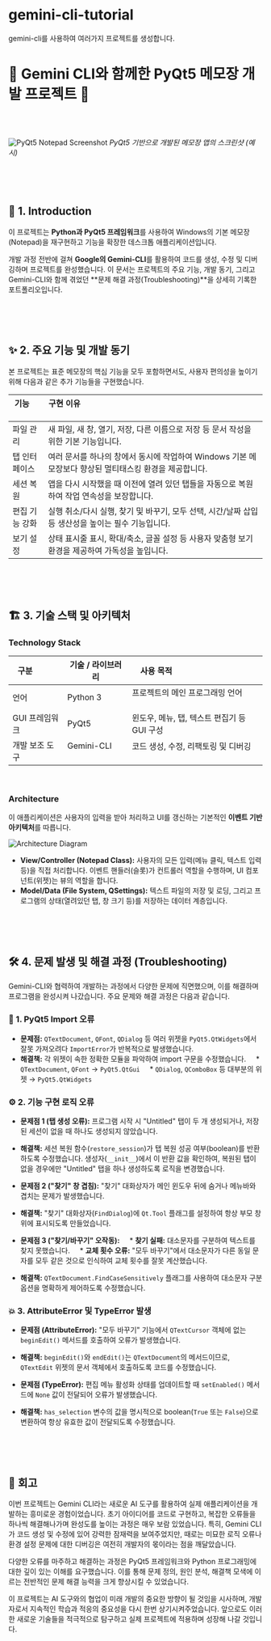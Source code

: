 # gemini-cli-tutorial
gemini-cli를 사용하여 여러가지 프로젝트를 생성합니다.

# 📝 Gemini CLI와 함께한 PyQt5 메모장 개발 프로젝트 📝

<br /><br />

![PyQt5 Notepad Screenshot](images/screenshot.png)
_PyQt5 기반으로 개발된 메모장 앱의 스크린샷 (예시)_

<br /><br /><br />

## 📜 1. Introduction
이 프로젝트는 **Python과 PyQt5 프레임워크**를 사용하여 Windows의 기본 메모장(Notepad)을 재구현하고 기능을 확장한 데스크톱 애플리케이션입니다.

개발 과정 전반에 걸쳐 **Google의 Gemini-CLI**를 활용하여 코드를 생성, 수정 및 디버깅하며 프로젝트를 완성했습니다. 이 문서는 프로젝트의 주요 기능, 개발 동기, 그리고 Gemini-CLI와 함께 겪었던 **문제 해결 과정(Troubleshooting)**을 상세히 기록한 포트폴리오입니다.

<br /><br /><br />

## ✨ 2. 주요 기능 및 개발 동기
본 프로젝트는 표준 메모장의 핵심 기능을 모두 포함하면서도, 사용자 편의성을 높이기 위해 다음과 같은 추가 기능들을 구현했습니다.

| 기능         | 구현 이유                                                                                                   |
|------------|---------------------------------------------------------------------------------------------------------|
| 파일 관리    | 새 파일, 새 창, 열기, 저장, 다른 이름으로 저장 등 문서 작성을 위한 기본 기능입니다.                                     |
| 탭 인터페이스  | 여러 문서를 하나의 창에서 동시에 작업하여 Windows 기본 메모장보다 향상된 멀티태스킹 환경을 제공합니다.                       |
| 세션 복원    | 앱을 다시 시작했을 때 이전에 열려 있던 탭들을 자동으로 복원하여 작업 연속성을 보장합니다.                                  |
| 편집 기능 강화 | 실행 취소/다시 실행, 찾기 및 바꾸기, 모두 선택, 시간/날짜 삽입 등 생산성을 높이는 필수 기능입니다.                             |
| 보기 설정    | 상태 표시줄 표시, 확대/축소, 글꼴 설정 등 사용자 맞춤형 보기 환경을 제공하여 가독성을 높입니다.                           |

<br /><br /><br />

## 🏗️ 3. 기술 스택 및 아키텍처

### Technology Stack
| 구분           | 기술 / 라이브러리 | 사용 목적                                     |
|--------------|-------------------|-------------------------------------------|
| 언어           | Python 3          | 프로젝트의 메인 프로그래밍 언어                   |
| GUI 프레임워크 | PyQt5             | 윈도우, 메뉴, 탭, 텍스트 편집기 등 GUI 구성 |
| 개발 보조 도구   | Gemini-CLI        | 코드 생성, 수정, 리팩토링 및 디버깅             |

<br />

### Architecture
이 애플리케이션은 사용자의 입력을 받아 처리하고 UI를 갱신하는 기본적인 **이벤트 기반 아키텍처**를 따릅니다.

![Architecture Diagram](images/architecture.png)

* **View/Controller (Notepad Class):** 사용자의 모든 입력(메뉴 클릭, 텍스트 입력 등)을 직접 처리합니다. 이벤트 핸들러(슬롯)가 컨트롤러 역할을 수행하며, UI 컴포넌트(위젯)는 뷰의 역할을 합니다.
* **Model/Data (File System, QSettings):** 텍스트 파일의 저장 및 로딩, 그리고 프로그램의 상태(열려있던 탭, 창 크기 등)를 저장하는 데이터 계층입니다.

<br /><br /><br />

## 🛠️ 4. 문제 발생 및 해결 과정 (Troubleshooting)
Gemini-CLI와 협력하여 개발하는 과정에서 다양한 문제에 직면했으며, 이를 해결하며 프로그램을 완성시켜 나갔습니다. 주요 문제와 해결 과정은 다음과 같습니다.

### 🐛 1. PyQt5 Import 오류
* **문제점:** `QTextDocument`, `QFont`, `QDialog` 등 여러 위젯을 `PyQt5.QtWidgets`에서 잘못 가져오려다 `ImportError`가 반복적으로 발생했습니다.
* **해결책:** 각 위젯이 속한 정확한 모듈을 파악하여 import 구문을 수정했습니다.
    * `QTextDocument`, `QFont` → `PyQt5.QtGui`
    * `QDialog`, `QComboBox` 등 대부분의 위젯 → `PyQt5.QtWidgets`

### ⚙️ 2. 기능 구현 로직 오류
* **문제점 1 (탭 생성 오류):** 프로그램 시작 시 "Untitled" 탭이 두 개 생성되거나, 저장된 세션이 없을 때 하나도 생성되지 않았습니다.
* **해결책:** 세션 복원 함수(`restore_session`)가 탭 복원 성공 여부(boolean)를 반환하도록 수정했습니다. 생성자(`__init__`)에서 이 반환 값을 확인하여, 복원된 탭이 없을 경우에만 "Untitled" 탭을 하나 생성하도록 로직을 변경했습니다.

* **문제점 2 ("찾기" 창 겹침):** "찾기" 대화상자가 메인 윈도우 뒤에 숨거나 메뉴바와 겹치는 문제가 발생했습니다.
* **해결책:** "찾기" 대화상자(`FindDialog`)에 `Qt.Tool` 플래그를 설정하여 항상 부모 창 위에 표시되도록 만들었습니다.

* **문제점 3 ("찾기/바꾸기" 오작동):**
    * **찾기 실패:** 대소문자를 구분하여 텍스트를 찾지 못했습니다.
    * **교체 횟수 오류:** "모두 바꾸기"에서 대소문자가 다른 동일 문자를 모두 같은 것으로 인식하여 교체 횟수를 잘못 계산했습니다.
* **해결책:** `QTextDocument.FindCaseSensitively` 플래그를 사용하여 대소문자 구분 옵션을 명확하게 제어하도록 수정했습니다.

### 💥 3. AttributeError 및 TypeError 발생
* **문제점 (AttributeError):** "모두 바꾸기" 기능에서 `QTextCursor` 객체에 없는 `beginEdit()` 메서드를 호출하여 오류가 발생했습니다.
* **해결책:** `beginEdit()`와 `endEdit()`는 `QTextDocument`의 메서드이므로, `QTextEdit` 위젯의 문서 객체에서 호출하도록 코드를 수정했습니다.

* **문제점 (TypeError):** 편집 메뉴 활성화 상태를 업데이트할 때 `setEnabled()` 메서드에 `None` 값이 전달되어 오류가 발생했습니다.
* **해결책:** `has_selection` 변수의 값을 명시적으로 boolean(`True` 또는 `False`)으로 변환하여 항상 유효한 값이 전달되도록 수정했습니다.

<br /><br /><br />

## 📌 회고

이번 프로젝트는 Gemini CLI라는 새로운 AI 도구를 활용하여 실제 애플리케이션을 개발하는 흥미로운 경험이었습니다. 초기 아이디어를 코드로 구현하고, 복잡한 오류들을 하나씩 해결해나가며 완성도를 높이는 과정은 매우 보람 있었습니다. 특히, Gemini CLI가 코드 생성 및 수정에 있어 강력한 잠재력을 보여주었지만, 때로는 미묘한 로직 오류나 환경 설정 문제에 대한 디버깅은 여전히 개발자의 몫이라는 점을 깨달았습니다.

다양한 오류를 마주하고 해결하는 과정은 PyQt5 프레임워크와 Python 프로그래밍에 대한 깊이 있는 이해를 요구했습니다. 이를 통해 문제 정의, 원인 분석, 해결책 모색에 이르는 전반적인 문제 해결 능력을 크게 향상시킬 수 있었습니다.

이 프로젝트는 AI 도구와의 협업이 미래 개발의 중요한 방향이 될 것임을 시사하며, 개발자로서 지속적인 학습과 적응의 중요성을 다시 한번 상기시켜주었습니다. 앞으로도 이러한 새로운 기술들을 적극적으로 탐구하고 실제 프로젝트에 적용하며 성장해 나갈 것입니다.